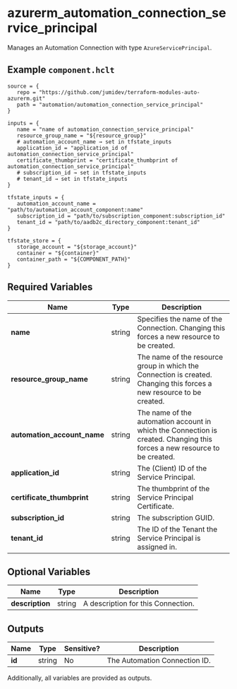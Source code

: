 # azurerm_automation_connection_service_principal

Manages an Automation Connection with type `AzureServicePrincipal`.

## Example `component.hclt`

```hcl
source = {
   repo = "https://github.com/jumidev/terraform-modules-auto-azurerm.git" 
   path = "automation/automation_connection_service_principal" 
}

inputs = {
   name = "name of automation_connection_service_principal" 
   resource_group_name = "${resource_group}" 
   # automation_account_name → set in tfstate_inputs
   application_id = "application_id of automation_connection_service_principal" 
   certificate_thumbprint = "certificate_thumbprint of automation_connection_service_principal" 
   # subscription_id → set in tfstate_inputs
   # tenant_id → set in tfstate_inputs
}

tfstate_inputs = {
   automation_account_name = "path/to/automation_account_component:name" 
   subscription_id = "path/to/subscription_component:subscription_id" 
   tenant_id = "path/to/aadb2c_directory_component:tenant_id" 
}

tfstate_store = {
   storage_account = "${storage_account}" 
   container = "${container}" 
   container_path = "${COMPONENT_PATH}" 
}

```

## Required Variables

| Name | Type |  Description |
| ---- | --------- |  ----------- |
| **name** | string |  Specifies the name of the Connection. Changing this forces a new resource to be created. | 
| **resource_group_name** | string |  The name of the resource group in which the Connection is created. Changing this forces a new resource to be created. | 
| **automation_account_name** | string |  The name of the automation account in which the Connection is created. Changing this forces a new resource to be created. | 
| **application_id** | string |  The (Client) ID of the Service Principal. | 
| **certificate_thumbprint** | string |  The thumbprint of the Service Principal Certificate. | 
| **subscription_id** | string |  The subscription GUID. | 
| **tenant_id** | string |  The ID of the Tenant the Service Principal is assigned in. | 

## Optional Variables

| Name | Type |  Description |
| ---- | --------- |  ----------- |
| **description** | string |  A description for this Connection. | 



## Outputs

| Name | Type | Sensitive? | Description |
| ---- | ---- | --------- | --------- |
| **id** | string | No  | The Automation Connection ID. | 

Additionally, all variables are provided as outputs.
